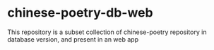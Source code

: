 # chinese-poetry-db-web
This repository is a subset collection of chinese-poetry repository in database version, and present in an web app
